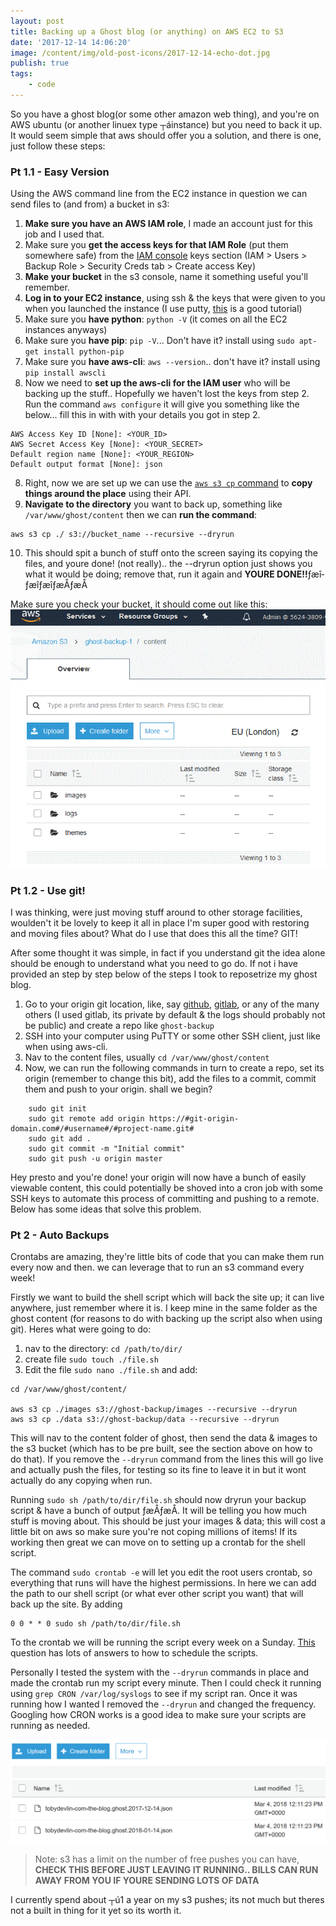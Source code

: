 ```yaml
---
layout: post
title: Backing up a Ghost blog (or anything) on AWS EC2 to S3
date: '2017-12-14 14:06:20'
image: /content/img/old-post-icons/2017-12-14-echo-dot.jpg
publish: true
tags:
    - code
---
```


So you have a ghost blog(or some other amazon web thing), and you're on AWS ubuntu (or another linuex type ┬áinstance) but you need to back it up. It would seem simple that aws should offer you a solution, and there is one, just follow these steps:

### Pt 1.1 - Easy Version

Using the AWS command line from the EC2 instance in question we can send files to (and from) a bucket in s3:

1.  **Make sure you have an AWS IAM role**, I made an account just for this job and I used that.
2.  Make sure you **get the access keys for that IAM Role** (put them somewhere safe) from the [IAM console](https://console.aws.amazon.com/iam/home?region=eu-west-2#/home) keys section (IAM > Users > Backup Role > Security Creds tab > Create access Key)
3.  **Make your bucket** in the s3 console, name it something useful you'll remember.
4.  **Log in to your EC2 instance**, using ssh & the keys that were given to you when you launched the instance (I use putty, [this](https://linuxacademy.com/howtoguides/posts/show/topic/17385-use-putty-to-access-ec2-linux-instances-via-ssh-from-windows) is a good tutorial)
5.  Make sure you **have python**: `python -V` (it comes on all the EC2 instances anyways)
6.  Make sure you **have pip**: `pip -V`... Don't have it? install using `sudo apt-get install python-pip`
7.  Make sure you **have aws-cli**: `aws --version`.. don't have it? install using `pip install awscli`
8.  Now we need to **set up the aws-cli for the IAM user** who will be backing up the stuff.. Hopefully we haven't lost the keys from step 2. Run the command `aws configure` it will give you something like the below... fill this in with with your details you got in step 2.

```$ aws configure
AWS Access Key ID [None]: <YOUR_ID>
AWS Secret Access Key [None]: <YOUR_SECRET>
Default region name [None]: <YOUR_REGION>
Default output format [None]: json
```

8.  Right, now we are set up we can use the [`aws s3 cp` command](https://docs.aws.amazon.com/cli/latest/reference/s3/cp.html) to **copy things around the place** using their API.
9.  **Navigate to the directory** you want to back up, something like `/var/www/ghost/content` then we can **run the command**:

```
aws s3 cp ./ s3://bucket_name --recursive --dryrun
```

10. This should spit a bunch of stuff onto the screen saying its copying the files, and youre done! (not really).. the --dryrun option just shows you what it would be doing; remove that, run it again and **YOURE DONE!!**­ƒæî­ƒæî­ƒæî­ƒæÅ­ƒæÅ

Make sure you check your bucket, it should come out like this:
![finished-s3-bucket](/content/img/old-posts/2017/12/finished-s3-bucket.gif)

### Pt 1.2 - Use git!

I was thinking, were just moving stuff around to other storage facilities, woulden't it be lovely to keep it all in place I'm super good with restoring and moving files about? What do I use that does this all the time? GIT!

After some thought it was simple, in fact if you understand git the idea alone should be enough to understand what you need to go do. If not i have provided an step by step below of the steps I took to reposetrize my ghost blog.

1.  Go to your origin git location, like, say [github](github.com), [gitlab](gitlab.com), or any of the many others (I used gitlab, its private by default & the logs should probably not be public) and create a repo like `ghost-backup`
2.  SSH into your computer using PuTTY or some other SSH client, just like when using aws-cli.
3.  Nav to the content files, usually `cd /var/www/ghost/content`
4.  Now, we can run the following commands in turn to create a repo, set its origin (remember to change this bit), add the files to a commit, commit them and push to your origin. shall we begin?

```
    sudo git init
    sudo git remote add origin https://#git-origin-domain.com#/#username#/#project-name.git#
    sudo git add .
    sudo git commit -m "Initial commit"
    sudo git push -u origin master
```

Hey presto and you're done! your origin will now have a bunch of easily viewable content, this could potentially be shoved into a cron job with some SSH keys to automate this process of committing and pushing to a remote. Below has some ideas that solve this problem.

### Pt 2 - Auto Backups

Crontabs are amazing, they're little bits of code that you can make them run every now and then. we can leverage that to run an s3 command every week!

Firstly we want to build the shell script which will back the site up; it can live anywhere, just remember where it is. I keep mine in the same folder as the ghost content (for reasons to do with backing up the script also when using git). Heres what were going to do:

1.  nav to the directory: `cd /path/to/dir/`
2.  create file `sudo touch ./file.sh`
3.  Edit the file `sudo nano ./file.sh` and add:

```
cd /var/www/ghost/content/

aws s3 cp ./images s3://ghost-backup/images --recursive --dryrun
aws s3 cp ./data s3://ghost-backup/data --recursive --dryrun
```

This will nav to the content folder of ghost, then send the data & images to the s3 bucket (which has to be pre built, see the section above on how to do that). If you remove the `--dryrun` command from the lines this will go live and actually push the files, for testing so its fine to leave it in but it wont actually do any copying when run.

Running `sudo sh /path/to/dir/file.sh` should now dryrun your backup script & have a bunch of output ­ƒæÅ­ƒæÅ. It will be telling you how much stuff is moving about. This should be just your images & data; this will cost a little bit on aws so make sure you're not coping millions of items! If its working then great we can move on to setting up a crontab for the shell script.

The command `sudo crontab -e` will let you edit the root users crontab, so everything that runs will have the highest permissions. In here we can add the path to our shell script (or what ever other script you want) that will back up the site. By adding

```
0 0 * * 0 sudo sh /path/to/dir/file.sh
```

To the crontab we will be running the script every week on a Sunday. [This](https://stackoverflow.com/questions/16717930/how-to-run-crontab-job-every-week-on-sunday) question has lots of answers to how to schedule the scripts.

Personally I tested the system with the `--dryrun` commands in place and made the crontab run my script every minute. Then I could check it running using `grep CRON /var/log/syslogs` to see if my script ran. Once it was running how I wanted I removed the `--dryrun` and changed the frequency. Googling how CRON works is a good idea to make sure your scripts are running as needed.

![s3-auto](/content/img/old-posts/2018/03/s3-auto.png)

> Note: s3 has a limit on the number of free pushes you can have, **CHECK THIS BEFORE JUST LEAVING IT RUNNING.. BILLS CAN RUN AWAY FROM YOU IF YOURE SENDING LOTS OF DATA**

I currently spend about ┬ú1 a year on my s3 pushes; its not much but theres not a built in thing for it yet so its worth it.
